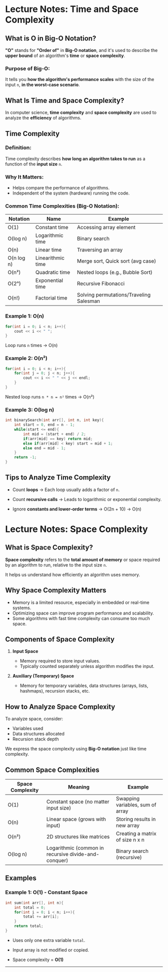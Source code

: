 # Lecture Notes: Time and Space Complexity
## What is **O** in Big-O Notation?

**"O"** stands for **"Order of"** in **Big-O notation**, and it's used to describe the **upper bound** of an algorithm's **time** or **space complexity**.
### Purpose of Big-O:

It tells you **how the algorithm's performance scales** with the size of the input `n`, **in the worst-case scenario**.

## What Is Time and Space Complexity?

In computer science, **time complexity** and **space complexity** are used to analyze the **efficiency** of algorithms.
## Time Complexity

### Definition:
Time complexity describes **how long an algorithm takes to run** as a function of the **input size** `n`.

### Why It Matters:
- Helps compare the performance of algorithms.
- Independent of the system (hardware) running the code.

### Common Time Complexities (Big-O Notation):

| Notation   | Name              | Example                                 |
| ---------- | ----------------- | --------------------------------------- |
| O(1)       | Constant time     | Accessing array element                 |
| O(log n)   | Logarithmic time  | Binary search                           |
| O(n)       | Linear time       | Traversing an array                     |
| O(n log n) | Linearithmic time | Merge sort, Quick sort (avg case)       |
| O(n²)      | Quadratic time    | Nested loops (e.g., Bubble Sort)        |
| O(2ⁿ)      | Exponential time  | Recursive Fibonacci                     |
| O(n!)      | Factorial time    | Solving permutations/Traveling Salesman |
### Example 1: O(n)

```cpp
for(int i = 0; i < n; i++){
    cout << i << " ";
}
```

Loop runs `n` times → O(n)
### Example 2: O(n²)

```c++
for(int i = 0; i < n; i++){
    for(int j = 0; j < n; j++){
        cout << i << " " << j << endl;
    }
}
```

Nested loop runs `n * n = n²` times → O(n²)
### Example 3: O(log n)

```c++
int binarySearch(int arr[], int n, int key){
    int start = 0, end = n - 1;
    while(start <= end){
        int mid = (start + end) / 2;
        if(arr[mid] == key) return mid;
        else if(arr[mid] < key) start = mid + 1;
        else end = mid - 1;
    }
    return -1;
}
```
## Tips to Analyze Time Complexity

- Count **loops** → Each loop usually adds a factor of `n`.
    
- Count **recursive calls** → Leads to logarithmic or exponential complexity.
    
- Ignore **constants and lower-order terms** → O(2n + 10) → O(n)
# Lecture Notes: Space Complexity

## What is Space Complexity?

**Space complexity** refers to the **total amount of memory** or space required by an algorithm to run, relative to the input size `n`.

It helps us understand how efficiently an algorithm uses memory.
## Why Space Complexity Matters

- Memory is a limited resource, especially in embedded or real-time systems.
- Optimizing space can improve program performance and scalability.
- Some algorithms with fast time complexity can consume too much space.
## Components of Space Complexity

1. **Input Space**  
   - Memory required to store input values.
   - Typically counted separately unless algorithm modifies the input.

2. **Auxiliary (Temporary) Space**  
   - Memory for temporary variables, data structures (arrays, lists, hashmaps), recursion stacks, etc.

## How to Analyze Space Complexity

To analyze space, consider:
- Variables used
- Data structures allocated
- Recursion stack depth

We express the space complexity using **Big-O notation** just like time complexity.
## Common Space Complexities

| Space Complexity | Meaning                                              | Example                          |
| ---------------- | ---------------------------------------------------- | -------------------------------- |
| O(1)             | Constant space (no matter input size)                | Swapping variables, sum of array |
| O(n)             | Linear space (grows with input)                      | Storing results in new array     |
| O(n²)            | 2D structures like matrices                          | Creating a matrix of size n x n  |
| O(log n)         | Logarithmic (common in recursive divide-and-conquer) | Binary search (recursive)        |

## Examples

### Example 1: O(1) - Constant Space

```cpp
int sum(int arr[], int n){
    int total = 0;
    for(int i = 0; i < n; i++){
        total += arr[i];
    }
    return total;
}
```

- Uses only one extra variable `total`.
    
- Input array is not modified or copied.
    
- Space complexity = **O(1)**

---